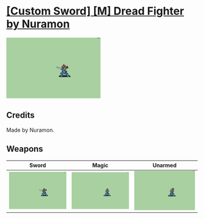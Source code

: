 # [\[Custom Sword\] \[M\] Dread Fighter by Nuramon](./)

<img src="./1.%20Sword/Sword_000.png" alt="[Custom Sword] [M] Dread Fighter by Nuramon standing" />

## Credits

Made by Nuramon.

## Weapons


|Sword |Magic |Unarmed |
|  :---: | :---: | :---: |
| <img alt="Sword animation" src="./1.%20Sword/Sword.gif" /> | <img alt="Magic animation" src="./6.%20Magic/Magic.gif" /> | <img alt="Unarmed animation" src="./8.%20Unarmed/Unarmed.gif" /> |
